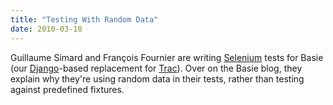```yaml
---
title: "Testing With Random Data"
date: 2010-03-18
---
```

Guillaume Simard and François Fournier are writing <a href="http://seleniumhq.org/">Selenium</a> tests for Basie (our <a href="http://djangoproject.com">Django</a>-based replacement for <a href="http://trac.edgewall.org">Trac</a>). Over on the Basie blog, they explain why they're using random data in their tests, rather than testing against predefined fixtures.

